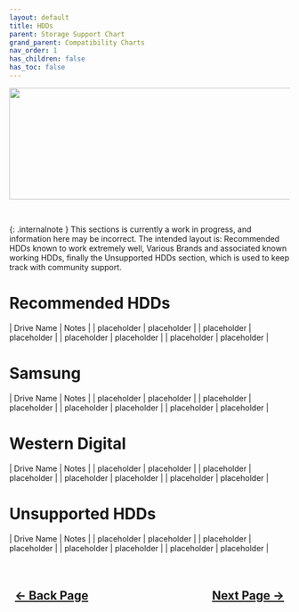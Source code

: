 ```yaml
---
layout: default
title: HDDs
parent: Storage Support Chart
grand_parent: Compatibility Charts
nav_order: 1
has_children: false
has_toc: false
---
```


<style>
  .navigation-container {
    display: flex;
    justify-content: space-between;
    align-items: center;
    width: 100%;
  }
  
  .nav-button {
    margin: 10px;
  }
</style>

<p align="center">
  <img width="650" height="200" src="../../../../assets/Headers/Header-Storage-HDD.png">
</p>
<br>

{: .internalnote }
This sections is currently a work in progress, and information here may be incorrect. The intended layout is: Recommended HDDs known to work extremely well, Various Brands and associated known working HDDs, finally the Unsupported HDDs section, which is used to keep track with community support.

# Recommended HDDs

| Drive Name | Notes |
| placeholder | placeholder |
| placeholder | placeholder |
| placeholder | placeholder |
| placeholder | placeholder |

# Samsung

| Drive Name | Notes |
| placeholder | placeholder |
| placeholder | placeholder |
| placeholder | placeholder |
| placeholder | placeholder |

# Western Digital

| Drive Name | Notes |
| placeholder | placeholder |
| placeholder | placeholder |
| placeholder | placeholder |
| placeholder | placeholder |

# Unsupported HDDs

| Drive Name | Notes |
| placeholder | placeholder |
| placeholder | placeholder |
| placeholder | placeholder |
| placeholder | placeholder |

<h2 align="center">
  <br>
  <div class="navigation-container">
    <a class="nav-button" href="../index">&larr; Back Page</a>
    <a class="nav-button" href="../../04-Networking/index">Next Page &rarr;</a>
  </div>
  <br>
</h2>